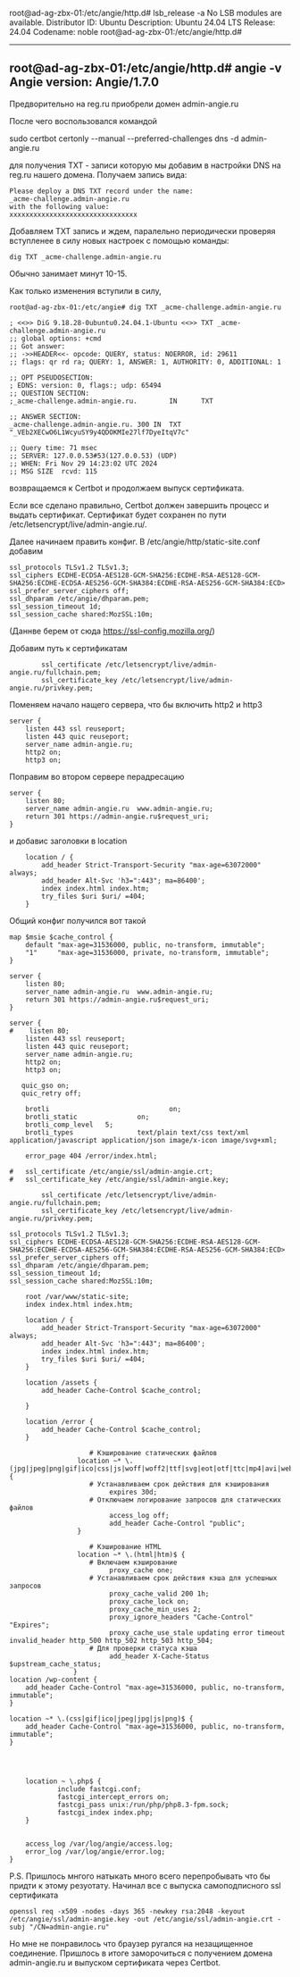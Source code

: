 root@ad-ag-zbx-01:/etc/angie/http.d# lsb_release -a
No LSB modules are available.
Distributor ID: Ubuntu
Description:    Ubuntu 24.04 LTS
Release:        24.04
Codename:       noble
root@ad-ag-zbx-01:/etc/angie/http.d#

---------------------------------------------------------------------
root@ad-ag-zbx-01:/etc/angie/http.d# angie -v
Angie version: Angie/1.7.0
---------------------------------------------------------------------

Предворительно на reg.ru приобрели домен admin-angie.ru

После чего воспользовался командой 

sudo certbot certonly --manual --preferred-challenges dns -d admin-angie.ru

для получения TXT - записи которую мы добавим в настройки DNS на reg.ru нашего домена. 
Получаем запись вида:

```
Please deploy a DNS TXT record under the name:
_acme-challenge.admin-angie.ru
with the following value:
xxxxxxxxxxxxxxxxxxxxxxxxxxxxxxxx
```

Добавляем TXT запись и ждем, паралельно периодически проверяя вступленее в силу новых настроек с помощью команды:

```
dig TXT _acme-challenge.admin-angie.ru
```
Обычно занимает минут 10-15. 

Как только изменения вступили в силу, 

```
root@ad-ag-zbx-01:/etc/angie# dig TXT _acme-challenge.admin-angie.ru

; <<>> DiG 9.18.28-0ubuntu0.24.04.1-Ubuntu <<>> TXT _acme-challenge.admin-angie.ru
;; global options: +cmd
;; Got answer:
;; ->>HEADER<<- opcode: QUERY, status: NOERROR, id: 29611
;; flags: qr rd ra; QUERY: 1, ANSWER: 1, AUTHORITY: 0, ADDITIONAL: 1

;; OPT PSEUDOSECTION:
; EDNS: version: 0, flags:; udp: 65494
;; QUESTION SECTION:
;_acme-challenge.admin-angie.ru.        IN      TXT

;; ANSWER SECTION:
_acme-challenge.admin-angie.ru. 300 IN  TXT     "_VEb2XECwO6L1WcyuSY9y4QDOKMIe27lf7DyeItqV7c"

;; Query time: 71 msec
;; SERVER: 127.0.0.53#53(127.0.0.53) (UDP)
;; WHEN: Fri Nov 29 14:23:02 UTC 2024
;; MSG SIZE  rcvd: 115

```
возвращаемся к Certbot и продолжаем выпуск сертификата. 

Если все сделано правильно, Certbot должен завершить процесс и выдать сертификат. Сертификат будет сохранен по пути /etc/letsencrypt/live/admin-angie.ru/.

Далее начинаем править конфиг. В /etc/angie/http/static-site.conf добавим 

```
ssl_protocols TLSv1.2 TLSv1.3;
ssl_ciphers ECDHE-ECDSA-AES128-GCM-SHA256:ECDHE-RSA-AES128-GCM-SHA256:ECDHE-ECDSA-AES256-GCM-SHA384:ECDHE-RSA-AES256-GCM-SHA384:ECD>
ssl_prefer_server_ciphers off;
ssl_dhparam /etc/angie/dhparam.pem;
ssl_session_timeout 1d;
ssl_session_cache shared:MozSSL:10m;
```
(Даннве берем от сюда https://ssl-config.mozilla.org/)

Добавим путь к сертификатам 

```
        ssl_certificate /etc/letsencrypt/live/admin-angie.ru/fullchain.pem;
        ssl_certificate_key /etc/letsencrypt/live/admin-angie.ru/privkey.pem;
```

Поменяем начало нащего сервера, что бы включить http2 и http3 
```
server {
    listen 443 ssl reuseport;
    listen 443 quic reuseport;
    server_name admin-angie.ru;
    http2 on;
    http3 on;
```

Поправим во втором сервере перадресацию 

```
server {
    listen 80;
    server_name admin-angie.ru  www.admin-angie.ru;
    return 301 https://admin-angie.ru$request_uri;
}
```

и добавис заголовки в location

```
    location / {
        add_header Strict-Transport-Security "max-age=63072000" always;
        add_header Alt-Svc 'h3=":443"; ma=86400';
        index index.html index.htm;
        try_files $uri $uri/ =404;
    }
```


Общий конфиг получился вот такой 

```
map $msie $cache_control {
    default "max-age=31536000, public, no-transform, immutable";
    "1"     "max-age=31536000, private, no-transform, immutable";
}

server {
    listen 80;
    server_name admin-angie.ru  www.admin-angie.ru;
    return 301 https://admin-angie.ru$request_uri;
}

server {
#    listen 80;
    listen 443 ssl reuseport;
    listen 443 quic reuseport;
    server_name admin-angie.ru;
    http2 on;
    http3 on;

   quic_gso on;
   quic_retry off;

    brotli                              on;
    brotli_static               on;
    brotli_comp_level   5;
    brotli_types                text/plain text/css text/xml application/javascript application/json image/x-icon image/svg+xml;

    error_page 404 /error/index.html;

#   ssl_certificate /etc/angie/ssl/admin-angie.crt;
#   ssl_certificate_key /etc/angie/ssl/admin-angie.key;

        ssl_certificate /etc/letsencrypt/live/admin-angie.ru/fullchain.pem;
        ssl_certificate_key /etc/letsencrypt/live/admin-angie.ru/privkey.pem;

ssl_protocols TLSv1.2 TLSv1.3;
ssl_ciphers ECDHE-ECDSA-AES128-GCM-SHA256:ECDHE-RSA-AES128-GCM-SHA256:ECDHE-ECDSA-AES256-GCM-SHA384:ECDHE-RSA-AES256-GCM-SHA384:ECD>
ssl_prefer_server_ciphers off;
ssl_dhparam /etc/angie/dhparam.pem;
ssl_session_timeout 1d;
ssl_session_cache shared:MozSSL:10m;

    root /var/www/static-site;
    index index.html index.htm;

    location / {
        add_header Strict-Transport-Security "max-age=63072000" always;
        add_header Alt-Svc 'h3=":443"; ma=86400';
        index index.html index.htm;
        try_files $uri $uri/ =404;
    }

    location /assets {
        add_header Cache-Control $cache_control;

    }

    location /error {
        add_header Cache-Control $cache_control;
    }

                    # Кэширование статических файлов
                 location ~* \.(jpg|jpeg|png|gif|ico|css|js|woff|woff2|ttf|svg|eot|otf|ttc|mp4|avi|webm|mkv)$ {
                    # Устанавливаем срок действия для кэширования
                         expires 30d;
                    # Отключаем логирование запросов для статических файлов
                         access_log off;
                         add_header Cache-Control "public";
                 }

                    # Кэширование HTML
                 location ~* \.(html|htm)$ {
                    # Включаем кэширование
                         proxy_cache one;
                    # Устанавливаем срок действия кэша для успешных запросов
                         proxy_cache_valid 200 1h;
                         proxy_cache_lock on;
                         proxy_cache_min_uses 2;
                         proxy_ignore_headers "Cache-Control" "Expires";
                         proxy_cache_use_stale updating error timeout invalid_header http_500 http_502 http_503 http_504;
                    # Для проверки статуса кэша
                         add_header X-Cache-Status $upstream_cache_status;
                }
location /wp-content {
    add_header Cache-Control "max-age=31536000, public, no-transform, immutable";
}

location ~* \.(css|gif|ico|jpeg|jpg|js|png)$ {
    add_header Cache-Control "max-age=31536000, public, no-transform, immutable";
}




    location ~ \.php$ {
            include fastcgi.conf;
            fastcgi_intercept_errors on;
            fastcgi_pass unix:/run/php/php8.3-fpm.sock;
            fastcgi_index index.php;
    }


    access_log /var/log/angie/access.log;
    error_log /var/log/angie/error.log;
}
```

P.S. Пришлось мнгого натыкать много всего перепробывать что бы придти к этому резуотату. 
Начинал все с выпуска самоподписного ssl сертификата 

```
openssl req -x509 -nodes -days 365 -newkey rsa:2048 -keyout /etc/angie/ssl/admin-angie.key -out /etc/angie/ssl/admin-angie.crt -subj "/CN=admin-angie.ru"
```

Но мне не понравилось что браузер ругался на незащищенное соединение. Пришлось в итоге заморочиться с получением домена admin-angie.ru и выпуском сертификата через Certbot.

